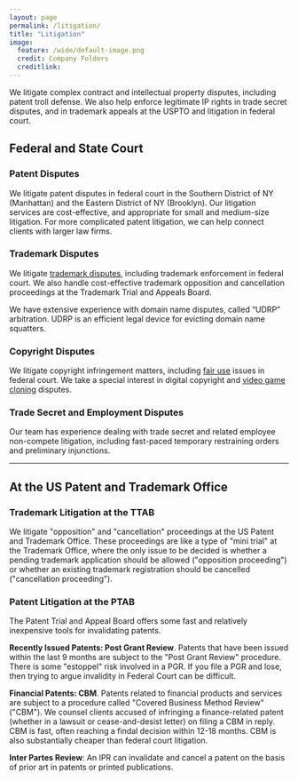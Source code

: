 ```yaml
---
layout: page
permalink: /litigation/
title: "Litigation"
image:
  feature: /wide/default-image.png
  credit: Company Folders
  creditlink: 
---
```



We litigate complex contract and intellectual property disputes, including patent troll defense. We also help enforce legitimate IP rights in trade secret disputes, and in trademark appeals at the USPTO and litigation in federal court.

 

## Federal and State Court 

### Patent Disputes
 
We litigate patent disputes in federal court in the Southern District of NY (Manhattan) and the Eastern District of NY (Brooklyn). Our litigation services are cost-effective, and appropriate for small and medium-size litigation. For more complicated patent litigation, we can help connect clients with larger law firms. 

### Trademark Disputes 

We litigate [trademark disputes](/trademark-services/), including trademark enforcement in federal court. We also handle cost-effective trademark opposition and cancellation proceedings at the Trademark Trial and Appeals Board. 

We have extensive experience with domain name disputes,  called “UDRP” arbitration. UDRP is an efficient legal device for evicting domain name squatters.

### Copyright Disputes

We litigate copyright infringement matters, including [fair use](/fair-use-illustrated-appropriation-art/) issues in federal court. We take a special interest in digital copyright and [video game cloning](/copyright-illustrated-video-game-clones/) disputes. 

### Trade Secret and Employment Disputes

Our team has experience dealing with trade secret and related employee non-compete litigation, including fast-paced temporary restraining orders and preliminary injunctions. 

- - - 

## At the US Patent and Trademark Office

### Trademark Litigation at the TTAB

We litigate "opposition" and "cancellation" proceedings at the US Patent and Trademark Office. These proceedings are like a type of "mini trial" at the Trademark Office, where the only issue to be decided is whether a pending trademark application should be allowed ("opposition proceeding") or whether an existing trademark registration should be cancelled ("cancellation proceeding"). 

### Patent Litigation at the PTAB

The Patent Trial and Appeal Board offers some fast and relatively inexpensive tools for invalidating patents. 

**Recently Issued Patents: Post Grant Review**. Patents that have been issued within the last 9 months are subject to the "Post Grant Review" procedure. There is some "estoppel" risk involved in a PGR. If you file a PGR and lose, then trying to argue invalidity in Federal Court can be difficult. 

**Financial Patents: CBM**. Patents related to financial products and services are subject to a procedure called "Covered Business Method Review" ("CBM"). We counsel clients accused of infringing a finance-related patent (whether in a lawsuit or cease-and-desist letter) on filing a CBM in reply. CBM is fast, often reaching a findal decision within 12-18 months. CBM is also substantially cheaper than federal court litigation. 

**Inter Partes Review**: An IPR can invalidate and cancel a patent on the basis of prior art in patents or printed publications. 